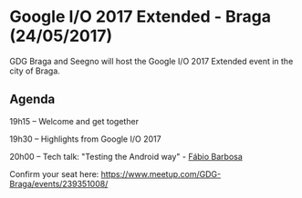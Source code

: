 # Google I/O 2017 Extended - Braga (24/05/2017)

GDG Braga and Seegno will host the Google I/O 2017 Extended event in the city of Braga.

## Agenda

19h15 – Welcome and get together

19h30 – Highlights from Google I/O 2017

20h00 – Tech talk: "Testing the Android way" - [Fábio Barbosa](https://github.com/FabioCB)

Confirm your seat here: https://www.meetup.com/GDG-Braga/events/239351008/ 
